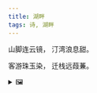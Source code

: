 ```yaml
---
title: 湖畔
tags: 诗, 湖畔
---
```


山脚连云镜，
汀湾浪息甜。

客游珠玉染，
迁栈远葭蒹。

<details><summary>🖼️</summary>

![](writings/images/2020-09-18-14-46-hu-pan-01.JPG)
![](writings/images/2020-09-18-14-46-hu-pan-02.JPG)
![](writings/images/2020-09-18-14-46-hu-pan-03.JPG)
![](writings/images/2020-09-18-14-46-hu-pan-04.JPG)

</details>
